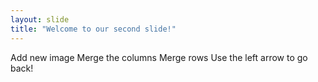 ```yaml
---
layout: slide
title: "Welcome to our second slide!"
---
```

Add new image 
Merge the columns 
Merge rows
Use the left arrow to go back!
